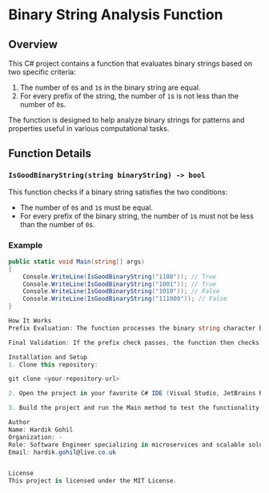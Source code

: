 # Binary String Analysis Function

## Overview

This C# project contains a function that evaluates binary strings based on two specific criteria:

1. The number of `0`s and `1`s in the binary string are equal.
2. For every prefix of the string, the number of `1`s is not less than the number of `0`s.

The function is designed to help analyze binary strings for patterns and properties useful in various computational tasks.

## Function Details

### `IsGoodBinaryString(string binaryString) -> bool`

This function checks if a binary string satisfies the two conditions:
- The number of `0`s and `1`s must be equal.
- For every prefix of the binary string, the number of `1`s must not be less than the number of `0`s.

### Example

```csharp
public static void Main(string[] args)
{
    Console.WriteLine(IsGoodBinaryString("1100")); // True
    Console.WriteLine(IsGoodBinaryString("1001")); // True
    Console.WriteLine(IsGoodBinaryString("1010")); // False
    Console.WriteLine(IsGoodBinaryString("111000")); // False
}

How It Works
Prefix Evaluation: The function processes the binary string character by character, keeping track of the count of 0s and 1s. If at any point, the number of 1s becomes less than the number of 0s, it immediately returns false.

Final Validation: If the prefix check passes, the function then checks whether the total number of 0s and 1s are equal. If both conditions are satisfied, the binary string is classified as "good" and the function returns true.

Installation and Setup
1. Clone this repository:

git clone <your-repository-url>

2. Open the project in your favorite C# IDE (Visual Studio, JetBrains Rider, etc.).

3. Build the project and run the Main method to test the functionality

Author
Name: Hardik Gohil
Organization: -
Role: Software Engineer specializing in microservices and scalable solutions
Email: hardik.gohil@live.co.uk


License
This project is licensed under the MIT License.

